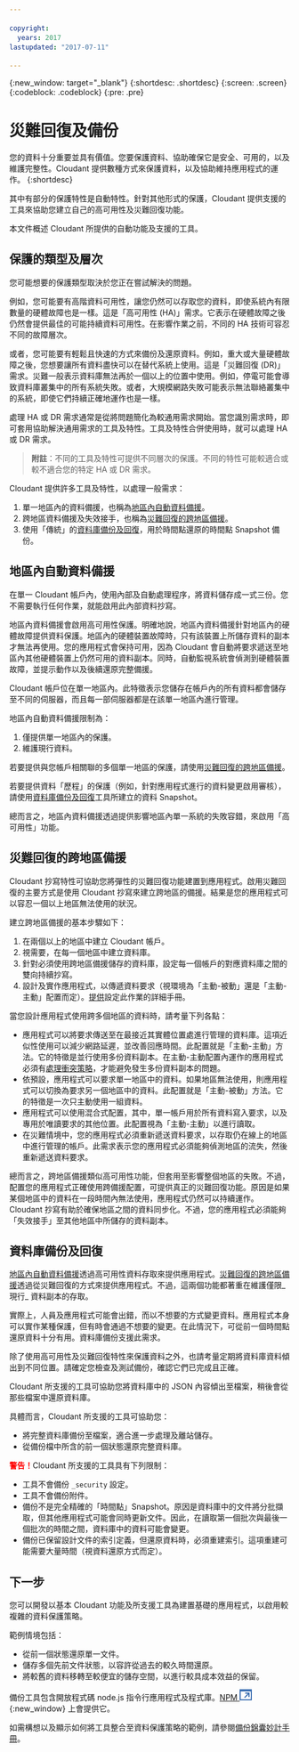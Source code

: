 ```yaml
---

copyright:
  years: 2017
lastupdated: "2017-07-11"

---
```


{:new_window: target="_blank"}
{:shortdesc: .shortdesc}
{:screen: .screen}
{:codeblock: .codeblock}
{:pre: .pre}

<!-- Acrolinx: 2017-05-10 -->

# 災難回復及備份

您的資料十分重要並具有價值。您要保護資料、協助確保它是安全、可用的，以及維護完整性。Cloudant 提供數種方式來保護資料，以及協助維持應用程式的運作。
{:shortdesc}

其中有部分的保護特性是自動特性。針對其他形式的保護，Cloudant 提供支援的工具來協助您建立自己的高可用性及災難回復功能。

本文件概述 Cloudant 所提供的自動功能及支援的工具。

## 保護的類型及層次

您可能想要的保護類型取決於您正在嘗試解決的問題。

例如，您可能要有高階資料可用性，讓您仍然可以存取您的資料，即使系統內有限數量的硬體故障也是一樣。這是「高可用性 (HA)」需求。它表示在硬體故障之後仍然會提供最佳的可能持續資料可用性。在影響作業之前，不同的 HA 技術可容忍不同的故障層次。

或者，您可能要有輕鬆且快速的方式來備份及還原資料。例如，重大或大量硬體故障之後，您想要讓所有資料盡快可以在替代系統上使用。這是「災難回復 (DR)」需求。災難一般表示資料庫無法再於一個以上的位置中使用。例如，停電可能會導致資料庫叢集中的所有系統失敗。或者，大規模網路失敗可能表示無法聯絡叢集中的系統，即使它們持續正確地運作也是一樣。

處理 HA 或 DR 需求通常是從將問題簡化為較通用需求開始。當您識別需求時，即可套用協助解決通用需求的工具及特性。工具及特性合併使用時，就可以處理 HA 或 DR 需求。

>	**附註**：不同的工具及特性可提供不同層次的保護。不同的特性可能較適合或較不適合您的特定 HA 或 DR 需求。

Cloudant 提供許多工具及特性，以處理一般需求：

1.	單一地區內的資料備援，也稱為[地區內自動資料備援](#in-region-automatic-data-redundancy)。
2.	跨地區資料備援及失效接手，也稱為[災難回復的跨地區備援](#cross-region-redundancy-for-disaster-recovery)。
3.	使用「傳統」的[資料庫備份及回復](#database-backup-and-recovery)，用於時間點還原的時間點 Snapshot 備份。

## 地區內自動資料備援

在單一 Cloudant 帳戶內，使用內部及自動處理程序，將資料儲存成一式三份。您不需要執行任何作業，就能啟用此內部資料抄寫。

地區內資料備援會啟用高可用性保護。明確地說，地區內資料備援針對地區內的硬體故障提供資料保護。地區內的硬體裝置故障時，只有該裝置上所儲存資料的副本才無法再使用。您的應用程式會保持可用，因為 Cloudant 會自動將要求遞送至地區內其他硬體裝置上仍然可用的資料副本。同時，自動監視系統會偵測到硬體裝置故障，並提示動作以及後續還原完整備援。

Cloudant 帳戶位在單一地區內。此特徵表示您儲存在帳戶內的所有資料都會儲存至不同的伺服器，而且每一部伺服器都是在該單一地區內進行管理。

地區內自動資料備援限制為：

1.	僅提供單一地區內的保護。
2.	維護現行資料。

若要提供與您帳戶相關聯的多個單一地區的保護，請使用[災難回復的跨地區備援](#cross-region-redundancy-for-disaster-recovery)。

若要提供資料「歷程」的保護（例如，針對應用程式進行的資料變更啟用審核），請使用[資料庫備份及回復](#database-backup-and-recovery)工具所建立的資料 Snapshot。

總而言之，地區內資料備援透過提供影響地區內單一系統的失敗容錯，來啟用「高可用性」功能。

## 災難回復的跨地區備援

Cloudant 抄寫特性可協助您將彈性的災難回復功能建置到應用程式。啟用災難回復的主要方式是使用 Cloudant 抄寫來建立跨地區的備援。結果是您的應用程式可以容忍一個以上地區無法使用的狀況。

建立跨地區備援的基本步驟如下：

1.  在兩個以上的地區中建立 Cloudant 帳戶。
2.  視需要，在每一個地區中建立資料庫。
3.  針對必須使用跨地區備援儲存的資料庫，設定每一個帳戶的對應資料庫之間的雙向持續抄寫。
4.  設計及實作應用程式，以傳遞資料要求（視環境為「主動-被動」還是「主動-主動」配置而定）。[提供](active-active.html)設定此作業的詳細手冊。

當您設計應用程式使用跨多個地區的資料時，請考量下列各點：

* 應用程式可以將要求傳送至在最接近其實體位置處進行管理的資料庫。這項近似性使用可以減少網路延遲，並改善回應時間。此配置就是「主動-主動」方法。它的特徵是並行使用多份資料副本。在主動-主動配置內運作的應用程式必須有[處理衝突策略](mvcc.html#distributed-databases-and-conflicts)，才能避免發生多份資料副本的問題。
* 依預設，應用程式可以要求單一地區中的資料。如果地區無法使用，則應用程式可以切換為要求另一個地區中的資料。此配置就是「主動-被動」方法。它的特徵是一次只主動使用一組資料。
* 應用程式可以使用混合式配置，其中，單一帳戶用於所有資料寫入要求，以及專用於唯讀要求的其他位置。此配置視為「主動-主動」以進行讀取。
* 在災難情境中，您的應用程式必須重新遞送資料要求，以存取仍在線上的地區中進行管理的帳戶。此需求表示您的應用程式必須能夠偵測地區的流失，然後重新遞送資料要求。

總而言之，跨地區備援類似高可用性功能，但套用至影響整個地區的失敗。不過，配置您的應用程式正確使用跨備援配置，可提供真正的災難回復功能。原因是如果某個地區中的資料在一段時間內無法使用，應用程式仍然可以持續運作。Cloudant 抄寫有助於確保地區之間的資料同步化。不過，您的應用程式必須能夠「失效接手」至其他地區中所儲存的資料副本。

## 資料庫備份及回復

[地區內自動資料備援](#in-region-automatic-data-redundancy)透過高可用性資料存取來提供應用程式。[災難回復的跨地區備援](#cross-region-redundancy-for-disaster-recovery)透過從災難回復的方式來提供應用程式。不過，這兩個功能都著重在維護僅限_現行_ 資料副本的存取。

實際上，人員及應用程式可能會出錯，而以不想要的方式變更資料。應用程式本身可以實作某種保護，但有時會通過不想要的變更。在此情況下，可從前一個時間點還原資料十分有用。資料庫備份支援此需求。

除了使用高可用性及災難回復特性來保護資料之外，也請考量定期將資料庫資料傾出到不同位置。請確定您檢查及測試備份，確認它們已完成且正確。

Cloudant 所支援的工具可協助您將資料庫中的 JSON 內容傾出至檔案，稍後會從那些檔案中還原資料庫。

具體而言，Cloudant 所支援的工具可協助您：

*	將完整資料庫備份至檔案，適合進一步處理及離站儲存。
*	從備份檔中所含的前一個狀態還原完整資料庫。

<strong style="color:red;">警告！</strong>Cloudant 所支援的工具具有下列限制： 

*	工具不會備份 `_security` 設定。
*	工具不會備份附件。
*	備份不是完全精確的「時間點」Snapshot。原因是資料庫中的文件將分批擷取，但其他應用程式可能會同時更新文件。因此，在讀取第一個批次與最後一個批次的時間之間，資料庫中的資料可能會變更。
*	備份已保留設計文件的索引定義，但還原資料時，必須重建索引。這項重建可能需要大量時間（視資料還原方式而定）。

<div id="conclusion"></div>

## 下一步

您可以開發以基本 Cloudant 功能及所支援工具為建置基礎的應用程式，以啟用較複雜的資料保護策略。

範例情境包括：

*	從前一個狀態還原單一文件。
*	儲存多個先前文件狀態，以容許從過去的較久時間還原。
*	將較舊的資料移轉至較便宜的儲存空間，以進行較具成本效益的保留。

備份工具包含開放程式碼 node.js 指令行應用程式及程式庫。[NPM ![外部鏈結圖示](../images/launch-glyph.svg "外部鏈結圖示")](https://www.npmjs.com/package/@cloudant/couchbackup){:new_window} 上會提供它。

如需構想以及顯示如何將工具整合至資料保護策略的範例，請參閱[備份錦囊妙計手冊](backup-cookbook.html)。
